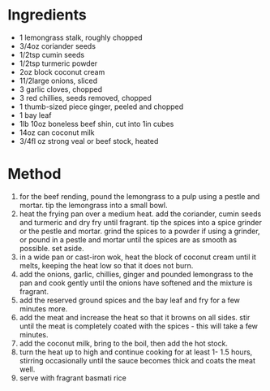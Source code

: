 # Ingredients

-   1 lemongrass stalk, roughly chopped
-   3/4oz coriander seeds
-   1/2tsp cumin seeds
-   1/2tsp turmeric powder
-   2oz block coconut cream
-   11/2large onions, sliced
-   3 garlic cloves, chopped
-   3 red chillies, seeds removed, chopped
-   1 thumb-sized piece ginger, peeled and chopped
-   1 bay leaf
-   1lb 10oz boneless beef shin, cut into 1in cubes
-   14oz can coconut milk
-   3/4fl oz strong veal or beef stock, heated

# Method

1.  for the beef rending, pound the lemongrass to a pulp using a pestle and mortar. tip the lemongrass into a small bowl.
2.  heat the frying pan over a medium heat. add the coriander, cumin seeds and turmeric and dry fry until fragrant. tip the spices into a spice grinder or the pestle and mortar. grind the spices to a powder if using a grinder, or pound in a pestle and mortar until the spices are as smooth as possible. set aside.
3.  in a wide pan or cast-iron wok, heat the block of coconut cream until it melts, keeping the heat low so that it does not burn.
4.  add the onions, garlic, chillies, ginger and pounded lemongrass to the pan and cook gently until the onions have softened and the mixture is fragrant.
5.  add the reserved ground spices and the bay leaf and fry for a few minutes more.
6.  add the meat and increase the heat so that it browns on all sides. stir until the meat is completely coated with the spices - this will take a few minutes.
7.  add the coconut milk, bring to the boil, then add the hot stock.
8.  turn the heat up to high and continue cooking for at least 1- 1.5 hours, stirring occasionally until the sauce becomes thick and coats the meat well.
9.  serve with fragrant basmati rice

